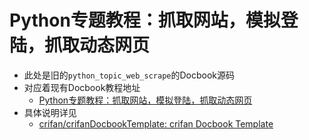 # Python专题教程：抓取网站，模拟登陆，抓取动态网页

* 此处是旧的`python_topic_web_scrape`的Docbook源码
* 对应着现有Docbook教程地址
  * [Python专题教程：抓取网站，模拟登陆，抓取动态网页](https://www.crifan.org/files/doc/docbook/python_topic_web_scrape/release/html/python_topic_web_scrape.html)
* 具体说明详见
  * [crifan/crifanDocbookTemplate: crifan Docbook Template](https://github.com/crifan/crifanDocbookTemplate)
